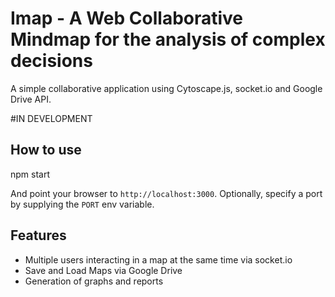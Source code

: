 
# Imap - A Web Collaborative Mindmap for the analysis of complex decisions

A simple collaborative application using Cytoscape.js, socket.io and Google Drive API.

#IN DEVELOPMENT


## How to use

 npm start

And point your browser to `http://localhost:3000`. Optionally, specify
a port by supplying the `PORT` env variable.

## Features

- Multiple users interacting in a map at the same time via socket.io
- Save and Load Maps via Google Drive
- Generation of graphs and reports
